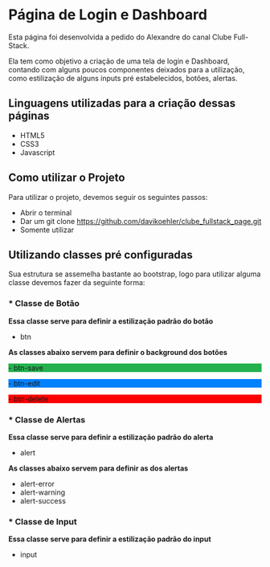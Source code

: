 # Página de Login e Dashboard

<p>Esta página foi desenvolvida a pedido do Alexandre do canal Clube Full-Stack.</p>
<p>Ela tem como objetivo a criação de uma tela de login e Dashboard, contando com alguns poucos componentes deixados para a utilização, como estilização de alguns inputs pré estabelecidos, botões, alertas.</p>

## Linguagens utilizadas para a criação dessas páginas
- HTML5
- CSS3
- Javascript

## Como utilizar o Projeto

Para utilizar o projeto, devemos seguir os seguintes passos:
- Abrir o terminal
- Dar um git clone https://github.com/davikoehler/clube_fullstack_page.git
- Somente utilizar

## Utilizando classes pré configuradas

Sua estrutura se assemelha bastante ao bootstrap, logo para utilizar alguma classe devemos fazer da seguinte forma:

### * Classe de Botão

<b><p>Essa classe serve para definir a estilização padrão do botão</p></b>
- btn

<b><p>As classes abaixo servem para definir o background dos botões</p></b>
 <p style='background: #23B14D'> - btn-save</p>
 <p style='background: #0081FF'> - btn-edit</p>
 <p style='background: #FE0000'> - btn-delete</p>

### * Classe de Alertas

<b><p>Essa classe serve para definir a estilização padrão do alerta</p></b>
- alert

<b><p>As classes abaixo servem para definir as dos alertas</p></b>
- alert-error
- alert-warning
- alert-success

### * Classe de Input
<b><p>Essa classe serve para definir a estilização padrão do input</p></b>
- input

